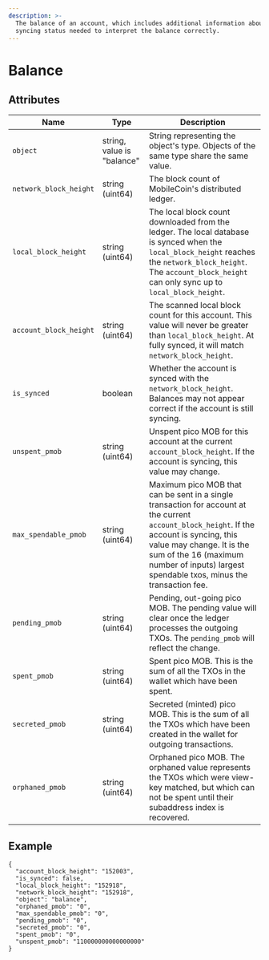 ```yaml
---
description: >-
  The balance of an account, which includes additional information about the
  syncing status needed to interpret the balance correctly.
---
```


# Balance

## Attributes

| Name                   | Type                       | Description                                                                                                                                                                                                                                                          |
|------------------------|----------------------------|----------------------------------------------------------------------------------------------------------------------------------------------------------------------------------------------------------------------------------------------------------------------|
| `object`               | string, value is "balance" | String representing the object's type. Objects of the same type share the same value.                                                                                                                                                                                |
| `network_block_height` | string (uint64)            | The block count of MobileCoin's distributed ledger.                                                                                                                                                                                                                  |
| `local_block_height`   | string (uint64)            | The local block count downloaded from the ledger. The local database is synced when the `local_block_height` reaches the `network_block_height`. The `account_block_height` can only sync up to `local_block_height`.                                                |
| `account_block_height` | string (uint64)            | The scanned local block count for this account. This value will never be greater than `local_block_height`. At fully synced, it will match `network_block_height`.                                                                                                   |
| `is_synced`            | boolean                    | Whether the account is synced with the `network_block_height`. Balances may not appear correct if the account is still syncing.                                                                                                                                      |
| `unspent_pmob`         | string (uint64)            | Unspent pico MOB for this account at the current `account_block_height`. If the account is syncing, this value may change.                                                                                                                                           |
| `max_spendable_pmob`   | string (uint64)            | Maximum pico MOB that can be sent in a single transaction for account at the current `account_block_height`. If the account is syncing, this value may change. It is the sum of the 16 (maximum number of inputs) largest spendable txos, minus the transaction fee. |
| `pending_pmob`         | string (uint64)            | Pending, out-going pico MOB. The pending value will clear once the ledger processes the outgoing TXOs. The `pending_pmob` will reflect the change.                                                                                                                   |
| `spent_pmob`           | string (uint64)            | Spent pico MOB. This is the sum of all the TXOs in the wallet which have been spent.                                                                                                                                                                                 |
| `secreted_pmob`        | string (uint64)            | Secreted (minted) pico MOB. This is the sum of all the TXOs which have been created in the wallet for outgoing transactions.                                                                                                                                         |
| `orphaned_pmob`        | string (uint64)            | Orphaned pico MOB. The orphaned value represents the TXOs which were view-key matched, but which can not be spent until their subaddress index is recovered.                                                                                                         |

## Example

```
{
  "account_block_height": "152003",
  "is_synced": false,
  "local_block_height": "152918",
  "network_block_height": "152918",
  "object": "balance",
  "orphaned_pmob": "0",
  "max_spendable_pmob": "0",
  "pending_pmob": "0",
  "secreted_pmob": "0",
  "spent_pmob": "0",
  "unspent_pmob": "110000000000000000"
}
```
